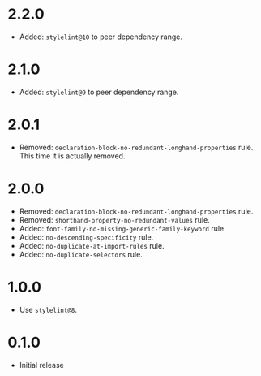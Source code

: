 # 2.2.0

-   Added: `stylelint@10` to peer dependency range.

# 2.1.0

-   Added: `stylelint@9` to peer dependency range.

# 2.0.1

-   Removed: `declaration-block-no-redundant-longhand-properties` rule. This time it is actually removed.

# 2.0.0

-   Removed: `declaration-block-no-redundant-longhand-properties` rule.
-   Removed: `shorthand-property-no-redundant-values` rule.
-   Added: `font-family-no-missing-generic-family-keyword` rule.
-   Added: `no-descending-specificity` rule.
-   Added: `no-duplicate-at-import-rules` rule.
-   Added: `no-duplicate-selectors` rule.

# 1.0.0

-   Use `stylelint@8`.

# 0.1.0

-   Initial release
